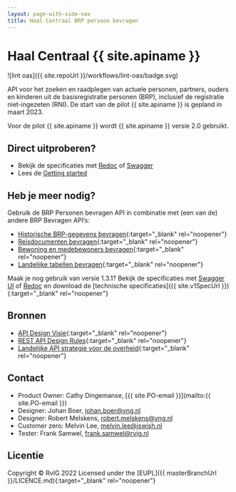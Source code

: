 ```yaml
---
layout: page-with-side-nav
title: Haal Centraal BRP persoon bevragen
---
```

# Haal Centraal {{ site.apiname }}

![lint oas]({{ site.repoUrl }}/workflows/lint-oas/badge.svg)

API voor het zoeken en raadplegen van actuele personen, partners, ouders en kinderen uit de basisregistratie personen (BRP), inclusief de registratie niet-ingezeten (RNI). De start van de pilot {{ site.apiname }} is gepland in maart 2023.

Voor de pilot {{ site.apiname }} wordt {{ site.apiname }} versie 2.0 gebruikt.

## Direct uitproberen?
* Bekijk de specificaties met [Redoc](./v2/redoc-io) of [Swagger](./v2/swagger-ui)
* Lees de [Getting started](./v2/getting-started)

## Heb je meer nodig?
Gebruik de BRP Personen bevragen API in combinatie met (een van de) andere BRP Bevragen API’s:

* [Historische BRP-gegevens bevragen](https://BRP-API.github.io/Haal-Centraal-BRP-historie-bevragen){:target="_blank" rel="noopener"}
* [Reisdocumenten bevragen](https://BRP-API.github.io/Haal-Centraal-Reisdocumenten-bevragen){:target="_blank" rel="noopener"}
* [Bewoning en medebewoners bevragen](https://BRP-API.github.io/Haal-Centraal-BRP-bewoning){:target="_blank" rel="noopener"}
* [Landelijke tabellen bevragen](https://BRP-API.github.io/Haal-Centraal-BRP-tabellen-bevragen){:target="_blank" rel="noopener"}


Maak je nog gebruik van versie 1.3.1? Bekijk de specificaties met [Swagger UI](./v1/swagger-ui) of [Redoc](./v1/redoc) en download de [technische specificaties]({{ site.v1SpecUrl }}){:target="_blank" rel="noopener"}

## Bronnen

* [API Design Visie](https://github.com/Geonovum/KP-APIs/blob/master/Werkgroep%20API%20design%20visie/API%20Design%20Visie.md){:target="_blank" rel="noopener"}
* [REST API Design Rules](https://docs.geostandaarden.nl/api/API-Designrules/){:target="_blank" rel="noopener"}
* [Landelijke API strategie voor de overheid](https://geonovum.github.io/KP-APIs/){:target="_blank" rel="noopener"}

## Contact

* Product Owner: Cathy Dingemanse, [{{ site.PO-email }}](mailto:{{ site.PO-email }})
* Designer: Johan Boer, [johan.boer@vng.nl](mailto:johan.boer@vng.nl)
* Designer: Robert Melskens, [robert.melskens@vng.nl](mailto:robert.melskens@vng.nl)
* Customer zero: Melvin Lee, [melvin.lee@iswish.nl](mailto:melvin.lee@iswish.nl)
* Tester: Frank Samwel, [frank.samwel@rvig.nl](mailto:frank.samwel@rvig.nl)

## Licentie

Copyright &copy; RvIG 2022
Licensed under the [EUPL]({{ masterBranchUrl }}/LICENCE.md){:target="_blank" rel="noopener"}
